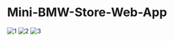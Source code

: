 # Mini-BMW-Store-Web-App

![1](https://github.com/fallintoplace/Mini-BMW-Store-Web-App/blob/main/photos/1.png)
![2](https://github.com/fallintoplace/Mini-BMW-Store-Web-App/blob/main/photos/2.png)
![3](https://github.com/fallintoplace/Mini-BMW-Store-Web-App/blob/main/photos/3.png)
